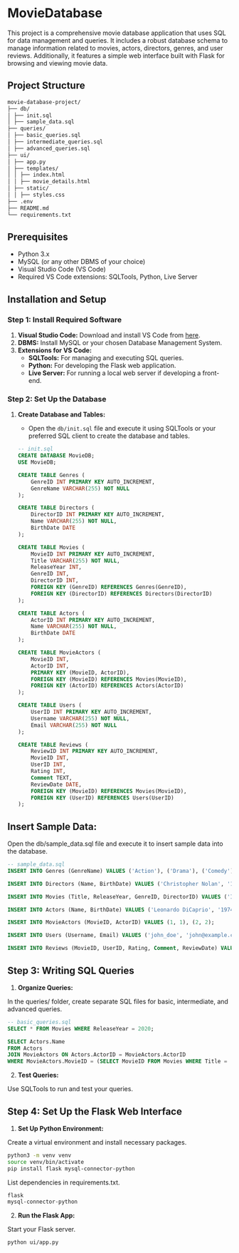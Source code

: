 # MovieDatabase

This project is a comprehensive movie database application that uses SQL for data management and queries. It includes a robust database schema to manage information related to movies, actors, directors, genres, and user reviews. Additionally, it features a simple web interface built with Flask for browsing and viewing movie data.

## Project Structure

```txt
movie-database-project/
├── db/
│ ├── init.sql
│ ├── sample_data.sql
├── queries/
│ ├── basic_queries.sql
│ ├── intermediate_queries.sql
│ ├── advanced_queries.sql
├── ui/
│ ├── app.py
│ ├── templates/
│ │ ├── index.html
│ │ ├── movie_details.html
│ ├── static/
│ │ ├── styles.css
├── .env
├── README.md
└── requirements.txt
```


## Prerequisites

- Python 3.x
- MySQL (or any other DBMS of your choice)
- Visual Studio Code (VS Code)
- Required VS Code extensions: SQLTools, Python, Live Server

## Installation and Setup

### Step 1: Install Required Software

1. **Visual Studio Code:** Download and install VS Code from [here](https://code.visualstudio.com/).
2. **DBMS:** Install MySQL or your chosen Database Management System.
3. **Extensions for VS Code:**
   - **SQLTools:** For managing and executing SQL queries.
   - **Python:** For developing the Flask web application.
   - **Live Server:** For running a local web server if developing a front-end.

### Step 2: Set Up the Database

1. **Create Database and Tables:**
   - Open the `db/init.sql` file and execute it using SQLTools or your preferred SQL client to create the database and tables.

   ```sql
   -- init.sql
   CREATE DATABASE MovieDB;
   USE MovieDB;

   CREATE TABLE Genres (
       GenreID INT PRIMARY KEY AUTO_INCREMENT,
       GenreName VARCHAR(255) NOT NULL
   );

   CREATE TABLE Directors (
       DirectorID INT PRIMARY KEY AUTO_INCREMENT,
       Name VARCHAR(255) NOT NULL,
       BirthDate DATE
   );

   CREATE TABLE Movies (
       MovieID INT PRIMARY KEY AUTO_INCREMENT,
       Title VARCHAR(255) NOT NULL,
       ReleaseYear INT,
       GenreID INT,
       DirectorID INT,
       FOREIGN KEY (GenreID) REFERENCES Genres(GenreID),
       FOREIGN KEY (DirectorID) REFERENCES Directors(DirectorID)
   );

   CREATE TABLE Actors (
       ActorID INT PRIMARY KEY AUTO_INCREMENT,
       Name VARCHAR(255) NOT NULL,
       BirthDate DATE
   );

   CREATE TABLE MovieActors (
       MovieID INT,
       ActorID INT,
       PRIMARY KEY (MovieID, ActorID),
       FOREIGN KEY (MovieID) REFERENCES Movies(MovieID),
       FOREIGN KEY (ActorID) REFERENCES Actors(ActorID)
   );

   CREATE TABLE Users (
       UserID INT PRIMARY KEY AUTO_INCREMENT,
       Username VARCHAR(255) NOT NULL,
       Email VARCHAR(255) NOT NULL
   );

   CREATE TABLE Reviews (
       ReviewID INT PRIMARY KEY AUTO_INCREMENT,
       MovieID INT,
       UserID INT,
       Rating INT,
       Comment TEXT,
       ReviewDate DATE,
       FOREIGN KEY (MovieID) REFERENCES Movies(MovieID),
       FOREIGN KEY (UserID) REFERENCES Users(UserID)
   );
   ```

## Insert Sample Data:

Open the db/sample_data.sql file and execute it to insert sample data into the database.

```sql
-- sample_data.sql
INSERT INTO Genres (GenreName) VALUES ('Action'), ('Drama'), ('Comedy');

INSERT INTO Directors (Name, BirthDate) VALUES ('Christopher Nolan', '1970-07-30'), ('Quentin Tarantino', '1963-03-27');

INSERT INTO Movies (Title, ReleaseYear, GenreID, DirectorID) VALUES ('Inception', 2010, 1, 1), ('Pulp Fiction', 1994, 2, 2);

INSERT INTO Actors (Name, BirthDate) VALUES ('Leonardo DiCaprio', '1974-11-11'), ('Samuel L. Jackson', '1948-12-21');

INSERT INTO MovieActors (MovieID, ActorID) VALUES (1, 1), (2, 2);

INSERT INTO Users (Username, Email) VALUES ('john_doe', 'john@example.com'), ('jane_doe', 'jane@example.com');

INSERT INTO Reviews (MovieID, UserID, Rating, Comment, ReviewDate) VALUES (1, 1, 5, 'Amazing movie!', '2022-01-01');
```


## Step 3: Writing SQL Queries

1. **Organize Queries:**

In the queries/ folder, create separate SQL files for basic, intermediate, and advanced queries.

```sql
-- basic_queries.sql
SELECT * FROM Movies WHERE ReleaseYear = 2020;

SELECT Actors.Name 
FROM Actors 
JOIN MovieActors ON Actors.ActorID = MovieActors.ActorID 
WHERE MovieActors.MovieID = (SELECT MovieID FROM Movies WHERE Title = 'Inception');
```

2. **Test Queries:**

Use SQLTools to run and test your queries.


## Step 4: Set Up the Flask Web Interface

1. **Set Up Python Environment:**

Create a virtual environment and install necessary packages.

```bash
python3 -m venv venv
source venv/bin/activate
pip install flask mysql-connector-python
```

List dependencies in requirements.txt.

```txt
flask
mysql-connector-python
```

2. **Run the Flask App:**

Start your Flask server.

```bash
python ui/app.py
```